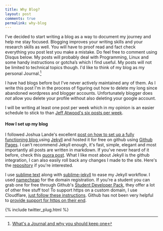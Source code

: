 ```yaml
---
title: Why Blog?
layout: post
comments: true
permalink: why-blog
---
```


I've decided to start writing a blog as a way to document my journey and help me stay focused. Blogging improves your writing skills and your research skills as well. You will have to proof read and fact check everything you post lest you make a mistake. Do feel free to comment using Disqus below. My posts will probably deal with Programming, Linux and some handy instructions or gotcha’s which I find useful. My posts will not be limited to technical topics though. I'd like to think of my blog as my personal Journal.[^fn-footnote]

I have had blogs before but I've never actively maintained any of them. As I write this post I'm in the process of figuring out how to delete my long since abandoned wordpress and blogger accounts. Unfortunately blogger does <em>not</em> allow you delete your profile without also deleting your google account.

I will be writing at least one post per week which in my opinion is an easier schedule to stick to than [Jeff Atwood's six posts per week](http://blog.codinghorror.com/how-to-achieve-ultimate-blog-success-in-one-easy-step/).

#### How I set up my blog

I followed Joshua Lande's excellent [post on how to set up a fully functioning blog ](http://joshualande.com/jekyll-github-pages-poole) using [Jekyll](https://jekyllrb.com/) and hosted it for free on github using [Github Pages](https://pages.github.com/).
I can't recommend Jekyll enough, it's fast, simple, elegant and most importantly all posts are written in markdown. If you've never heard of it before, check this [quora post](https://www.quora.com/How-does-a-static-site-generator-like-Jekyll-work). What I like most about Jekyll is the github integration, I can also easily roll back any changes I made to the site. Here's the [repository](https://github.com/louisnow/louisnow.github.io) if you're interested.

I use [sublime text](https://www.sublimetext.com/) along with [sublime-jekyll](http://23maverick23.github.io/sublime-jekyll/) to ease my Jekyll workflow. I used [namecheap](https://www.namecheap.com/) for the domain registration. If you're a student you can grab one for free through Github's [Student Developer Pack](https://education.github.com/pack), they offer a lot of other free stuff too! To support https on a custom domain, I use Cloudflare, [just follow these instructions](https://konklone.com/post/github-pages-now-sorta-supports-https-so-use-it). Github has not been very helpful to [provide support for https on their end](https://github.com/isaacs/github/issues/156).

[^fn-footnote]: [What's a Journal and why you should keep one](http://lifehacker.com/why-you-should-keep-a-journal-and-how-to-start-yours-1547057185)

{% include twitter_plug.html %}
